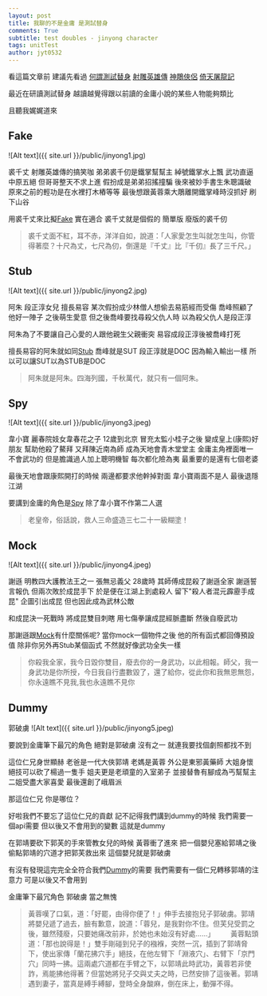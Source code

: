 ```yaml
---
layout: post
title: 我聊的不是金庸 是測試替身
comments: True 
subtitle: test doubles - jinyong character
tags: unitTest
author: jyt0532
---
```

看這篇文章前 建議先看過 [何謂測試替身](/2017/12/15/test-doubles/) 
[射雕英雄傳](http://www.millionbook.net/wx/j/jingyong/sdyxz/index.html)
[神鵰俠侶](http://www.millionbook.net/wx/j/jingyong/sdxl/index.html) 
[倚天屠龍記](http://www.millionbook.net/wx/j/jingyong/yttlj/index.html)

最近在研讀測試替身 越讀越覺得跟以前讀的金庸小說的某些人物能夠類比 

且聽我娓娓道來 

## Fake

![Alt text]({{ site.url }}/public/jinyong1.jpg)

裘千丈 射雕英雄傳的搞笑咖 弟弟裘千仞是鐵掌幫幫主 綽號鐵掌水上飄 武功直逼中原五絕 但哥哥整天不求上進 假扮成是弟弟招搖撞騙
後來被妙手書生朱聰識破 原來之前的輕功是在水裡打木樁等等 最後想跟黃蓉乘大鵰離開鐵掌峰時沒抓好 刷下山谷 

用裘千丈來比擬[Fake](/2018/01/10/test-double-fake/) 實在適合 裘千丈就是個假的 簡單版 廢版的裘千仞


> 裘千丈面不紅，耳不赤，洋洋自如，說道：「人家愛怎生叫就怎生叫，你管得著麼？十尺為丈，七尺為仞，倒還是『千丈』比『千仞』長了三千尺。」

## Stub
 
![Alt text]({{ site.url }}/public/jinyong2.jpg)

阿朱 段正淳女兒 擅長易容 某次假扮成少林僧人想偷去易筋經而受傷 喬峰照顧了他好一陣子 之後萌生愛意 但之後喬峰要找尋殺父仇人時 以為殺父仇人是段正淳

阿朱為了不要讓自己心愛的人跟他親生父親衝突 易容成段正淳後被喬峰打死

擅長易容的阿朱就如同[Stub](/2017/12/18/test-double-stub/) 喬峰就是SUT 段正淳就是DOC 因為輸入輸出一樣 所以可以讓SUT以為STUB是DOC

> 阿朱就是阿朱。四海列國，千秋萬代，就只有一個阿朱。

## Spy

![Alt text]({{ site.url }}/public/jinyong3.jpeg)

韋小寶 麗春院妓女韋春花之子 12歲到北京 冒充太監小桂子之後 變成皇上(康熙)好朋友 幫助他殺了鰲拜 又拜陳近南為師 成為天地會青木堂堂主 金庸主角裡面唯一不會武功的 但是膽識過人加上聰明機智 每次都化險為夷 最重要的是還有七個老婆

最後天地會跟康熙開打的時候 兩邊都要求他幹掉對面 韋小寶兩面不是人 最後退隱江湖

要講到金庸的角色是[Spy](/2018/01/04/test-double-spy/) 除了韋小寶不作第二人選

> 老皇帝，俗話說，救人三命盛造三七二十一級糊塗！

## Mock 

![Alt text]({{ site.url }}/public/jinyong4.jpeg)

謝遜 明教四大護教法王之一 張無忌義父 28歲時 其師傅成昆殺了謝遜全家 謝遜誓言報仇 但兩次敗於成昆手下 於是便在江湖上到處殺人 留下"殺人者混元霹靂手成昆" 企圖引出成昆 但也因此成為武林公敵 

和成昆決一死戰時 將成昆雙目刺瞎 用七傷拳讓成昆經脈盡斷 然後自廢武功


那謝遜跟[Mock](/2017/12/23/test-double-mock/)有什麼關係呢? 當你mock一個物件之後 他的所有函式都回傳預設值 除非你另外再Stub某個函式 不然就好像武功全失一樣

> 你殺我全家，我今日毀你雙目，廢去你的一身武功，以此相報。師父，我一身武功是你所授，今日我自行盡數毀了，還了給你，從此你和我無恩無怨，你永遠瞧不見我,我也永遠瞧不見你

## Dummy 

郭破虜
![Alt text]({{ site.url }}/public/jinyong5.jpeg)

要說到金庸筆下最冗的角色 絕對是郭破虜 沒有之一 就連我要找個劇照都找不到

這位仁兄身世顯赫 老爸是一代大俠郭靖 老媽是黃蓉 外公是東邪黃藥師 大姐身懷絕技可以砍了楊過一隻手 姐夫更是老頑童的入室弟子 並接替魯有腳成為丐幫幫主 二姐受盡大家喜愛 最後還創了峨眉派

那這位仁兄 你是哪位？

好啦我們不要忘了這位仁兄的貢獻 記不記得我們講到dummy的時候 我們需要一個api需要 但以後又不會用到的變數 這就是dummy

在郭靖要砍下郭芙的手來管教女兒的時候 黃蓉衝了進來 把一個嬰兒塞給郭靖之後 偷點郭靖的穴道才把郭芙救出來 這個嬰兒就是郭破虜 

有沒有發現這完完全全符合我們[Dummy](/2017/12/16/test-double-dummy/)的需要 我們需要有一個仁兄轉移郭靖的注意力 可是以後又不會用到

金庸筆下最冗角色 郭破虜 當之無愧

> 黃蓉嘆了口氣，道：「好罷，由得你便了！」伸手去接抱兒子郭破虜。郭靖將嬰兒遞了過去，臉有歉意，說道：「蓉兒，是我對你不住。但芙兒受罰之後，雖然殘廢，只要她痛改前非，於她也未始沒有好處……」 
　　黃蓉點頭道：「那也說得是！」雙手剛碰到兒子的襁褓，突然一沉，插到了郭靖脅下，使出家傳「蘭花拂穴手」絕技，在他左臂下「淵液穴」、右臂下「京門穴」同時一拂。這兩處穴道都在手臂之下，以郭靖此時武功，黃蓉若非使詐，焉能拂他得著？但當她將兒子交與丈夫之時，已然安排了這後著。郭靖遇到妻子，當真是縛手縛腳，登時全身酸麻，倒在床上，動彈不得。 

